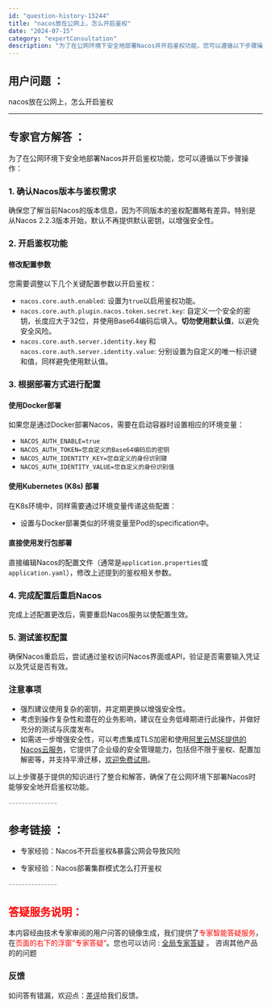 ```yaml
---
id: "question-history-15244"
title: "nacos放在公网上，怎么开启鉴权"
date: "2024-07-15"
category: "expertConsultation"
description: "为了在公网环境下安全地部署Nacos并开启鉴权功能，您可以遵循以下步骤操作：### 1. 确认Nacos版本与鉴权需求确保您了解当前Nacos的版本信息，因为不同版本的鉴权配置略有差异。特别是从Nacos 2.2.3版本开始，默认不再提供默认密钥，以增强安全性。### 2. 开启鉴权功能#### 修"
---
```


## 用户问题 ： 
 nacos放在公网上，怎么开启鉴权  

---------------
## 专家官方解答 ：

为了在公网环境下安全地部署Nacos并开启鉴权功能，您可以遵循以下步骤操作：

### 1. 确认Nacos版本与鉴权需求
确保您了解当前Nacos的版本信息，因为不同版本的鉴权配置略有差异。特别是从Nacos 2.2.3版本开始，默认不再提供默认密钥，以增强安全性。

### 2. 开启鉴权功能
#### 修改配置参数
您需要调整以下几个关键配置参数以开启鉴权：
- `nacos.core.auth.enabled`: 设置为`true`以启用鉴权功能。
- `nacos.core.auth.plugin.nacos.token.secret.key`: 自定义一个安全的密钥，长度应大于32位，并使用Base64编码后填入。**切勿使用默认值**，以避免安全风险。
- `nacos.core.auth.server.identity.key` 和 `nacos.core.auth.server.identity.value`: 分别设置为自定义的唯一标识键和值，同样避免使用默认值。

### 3. 根据部署方式进行配置
#### 使用Docker部署
如果您是通过Docker部署Nacos，需要在启动容器时设置相应的环境变量：
- `NACOS_AUTH_ENABLE=true`
- `NACOS_AUTH_TOKEN=您自定义的Base64编码后的密钥`
- `NACOS_AUTH_IDENTITY_KEY=您自定义的身份识别键`
- `NACOS_AUTH_IDENTITY_VALUE=您自定义的身份识别值`

#### 使用Kubernetes (K8s) 部署
在K8s环境中，同样需要通过环境变量传递这些配置：
- 设置与Docker部署类似的环境变量至Pod的specification中。

#### 直接使用发行包部署
直接编辑Nacos的配置文件（通常是`application.properties`或`application.yaml`），修改上述提到的鉴权相关参数。

### 4. 完成配置后重启Nacos
完成上述配置更改后，需要重启Nacos服务以使配置生效。

### 5. 测试鉴权配置
确保Nacos重启后，尝试通过鉴权访问Nacos界面或API，验证是否需要输入凭证以及凭证是否有效。

### 注意事项
- 强烈建议使用复杂的密钥，并定期更换以增强安全性。
- 考虑到操作复杂性和潜在的业务影响，建议在业务低峰期进行此操作，并做好充分的测试与灰度发布。
- 如需进一步增强安全性，可以考虑集成TLS加密和使用[阿里云MSE提供的Nacos云服务](https://nacos.io/cloud/?from=wuyi)，它提供了企业级的安全管理能力，包括但不限于鉴权、配置加解密等，并支持平滑迁移，[欢迎免费试用](https://free.aliyun.com/?searchKey=nacos&spm=nacos.cloud.topbar.0.0.0)。

以上步骤基于提供的知识进行了整合和解答，确保了在公网环境下部署Nacos时能够安全地开启鉴权功能。


<font color="#949494">---------------</font> 


## 参考链接 ：

* 专家经验：Nacos不开启鉴权&暴露公网会导致风险 
 
 * 专家经验：Nacos部署集群模式怎么打开鉴权 


 <font color="#949494">---------------</font> 
 


## <font color="#FF0000">答疑服务说明：</font> 

本内容经由技术专家审阅的用户问答的镜像生成，我们提供了<font color="#FF0000">专家智能答疑服务</font>，在<font color="#FF0000">页面的右下的浮窗”专家答疑“</font>。您也可以访问 : [全局专家答疑](https://answer.opensource.alibaba.com/docs/intro) 。 咨询其他产品的的问题

### 反馈
如问答有错漏，欢迎点：[差评](https://ai.nacos.io/user/feedbackByEnhancerGradePOJOID?enhancerGradePOJOId=16227)给我们反馈。
